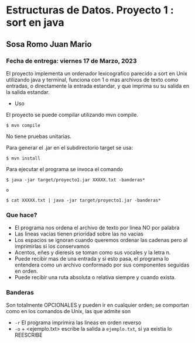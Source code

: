 # Estructuras de Datos. Proyecto 1 : sort en java
## Sosa Romo Juan Mario

### Fecha de entrega: viernes 17 de Marzo, 2023

El proyecto implementa un ordenador lexicografico parecido a sort en Unix utilizando java y terminal, funciona con 1 o mas archivos de texto como entradas, o directamente la entrada estandar, y que imprima su su salida en la salida estandar.


* Uso

El proyecto se puede compilar utilizando mvn compile.

```
$ mvn compile
```

No tiene pruebas unitarias.


Para generar el .jar en el subdirectorio target se usa:

```
$ mvn install
```

Para ejecutar el programa se invoca el comando

```
$ java -jar target/proyecto1.jar XXXXX.txt -banderas*

o

$ cat XXXXX.txt | java -jar target/proyecto1.jar -banderas*

```

### Que  hace?

* El programa nos ordena el archivo de texto por linea NO por palabra
* Las lineas vacias tienen prioridad sobre las no vacias
* Los espacios se ignoran cuando queremos ordenar las cadenas pero al imprimirlas si los conservamos
* Acentos, eñes y dieresis se toman como sus vocales y la letra n.
* Puede recibir mas de una entrada y si esto pasa, el programa lo entendera como un archivo conformado por sus componentes seguidas en orden.
* Puede recibir una ruta absoluta o relativa siempre y cuando exista.


### Banderas

Son totalmente OPCIONALES y pueden ir en cualquier orden; se comportan como en los comandos de Unix, las que admite son

* `-r` El programa imprimira las lineas en orden reverso
* `-o` + <ejemplo.txt> escribe la salida a `ejemplo.txt`, si ya existia lo REESCRIBE
